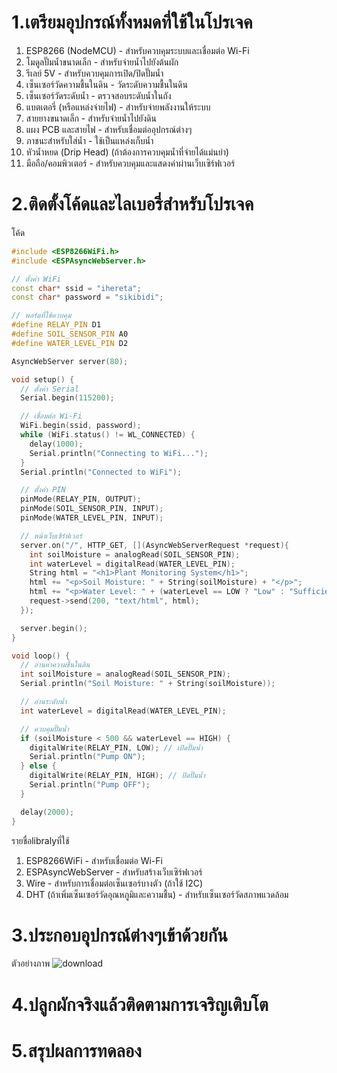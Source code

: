 # 1.เตรียมอุปกรณ์ทั้งหมดที่ใช้ในโปรเจค
1. ESP8266 (NodeMCU) - สำหรับควบคุมระบบและเชื่อมต่อ Wi-Fi
2. โมดูลปั๊มน้ำขนาดเล็ก - สำหรับจ่ายน้ำไปยังต้นผัก
3. รีเลย์ 5V - สำหรับควบคุมการเปิด/ปิดปั๊มน้ำ
4. เซ็นเซอร์วัดความชื้นในดิน - วัดระดับความชื้นในดิน
5. เซ็นเซอร์วัดระดับน้ำ - ตรวจสอบระดับน้ำในถัง
6. แบตเตอรี่ (หรือแหล่งจ่ายไฟ) - สำหรับจ่ายพลังงานให้ระบบ
7. สายยางขนาดเล็ก - สำหรับจ่ายน้ำไปยังดิน
8. แผง PCB และสายไฟ - สำหรับเชื่อมต่ออุปกรณ์ต่างๆ
9. ภาชนะสำหรับใส่น้ำ - ใช้เป็นแหล่งเก็บน้ำ
10. หัวน้ำหยด (Drip Head) (ถ้าต้องการควบคุมน้ำที่จ่ายได้แม่นยำ)
11. มือถือ/คอมพิวเตอร์ - สำหรับควบคุมและแสดงค่าผ่านเว็บเซิร์ฟเวอร์

# 2.ติดตั้งโค้ดและไลเบอรี่สำหรับโปรเจค
โค้ด
```c++
#include <ESP8266WiFi.h>
#include <ESPAsyncWebServer.h>

// ตั้งค่า WiFi
const char* ssid = "ihereta";
const char* password = "sikibidi";

// พอร์ตที่ใช้ควบคุม
#define RELAY_PIN D1
#define SOIL_SENSOR_PIN A0
#define WATER_LEVEL_PIN D2

AsyncWebServer server(80);

void setup() {
  // ตั้งค่า Serial
  Serial.begin(115200);

  // เชื่อมต่อ Wi-Fi
  WiFi.begin(ssid, password);
  while (WiFi.status() != WL_CONNECTED) {
    delay(1000);
    Serial.println("Connecting to WiFi...");
  }
  Serial.println("Connected to WiFi");

  // ตั้งค่า PIN
  pinMode(RELAY_PIN, OUTPUT);
  pinMode(SOIL_SENSOR_PIN, INPUT);
  pinMode(WATER_LEVEL_PIN, INPUT);

  // หน้าเว็บเซิร์ฟเวอร์
  server.on("/", HTTP_GET, [](AsyncWebServerRequest *request){
    int soilMoisture = analogRead(SOIL_SENSOR_PIN);
    int waterLevel = digitalRead(WATER_LEVEL_PIN);
    String html = "<h1>Plant Monitoring System</h1>";
    html += "<p>Soil Moisture: " + String(soilMoisture) + "</p>";
    html += "<p>Water Level: " + (waterLevel == LOW ? "Low" : "Sufficient") + "</p>";
    request->send(200, "text/html", html);
  });

  server.begin();
}

void loop() {
  // อ่านค่าความชื้นในดิน
  int soilMoisture = analogRead(SOIL_SENSOR_PIN);
  Serial.println("Soil Moisture: " + String(soilMoisture));

  // อ่านระดับน้ำ
  int waterLevel = digitalRead(WATER_LEVEL_PIN);

  // ควบคุมปั๊มน้ำ
  if (soilMoisture < 500 && waterLevel == HIGH) {
    digitalWrite(RELAY_PIN, LOW); // เปิดปั๊มน้ำ
    Serial.println("Pump ON");
  } else {
    digitalWrite(RELAY_PIN, HIGH); // ปิดปั๊มน้ำ
    Serial.println("Pump OFF");
  }

  delay(2000);
}
```
รายชื่อlibralyที่ใช้
1. ESP8266WiFi - สำหรับเชื่อมต่อ Wi-Fi
2. ESPAsyncWebServer - สำหรับสร้างเว็บเซิร์ฟเวอร์
3. Wire - สำหรับการเชื่อมต่อเซ็นเซอร์บางตัว (ถ้าใช้ I2C)
4. DHT (ถ้าเพิ่มเซ็นเซอร์วัดอุณหภูมิและความชื้น) - สำหรับเซ็นเซอร์วัดสภาพแวดล้อม

# 3.ประกอบอุุปกรณ์ต่างๆเข้าด้วยกัน
ตัวอย่างภาพ
![download](https://github.com/user-attachments/assets/b1a48ef8-2f44-4274-8488-8b27fb9d285f)


# 4.ปลูกผักจริงแล้วติดตามการเจริญเติบโต

# 5.สรุปผลการทดลอง
